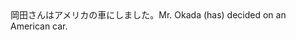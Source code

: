 <tr><td>岡田さんはアメリカの車にしました。<td><tr><tr><td>Mr. Okada (has) decided on an American car.<td><tr></table>

